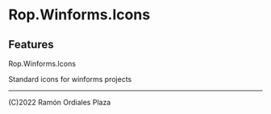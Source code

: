 ﻿# Rop.Winforms.Icons

Features
--------

Rop.Winforms.Icons

Standard icons for winforms projects

 ------
 (C)2022 Ramón Ordiales Plaza
